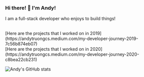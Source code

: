 ### Hi there! 👋 I'm Andy!
I am a full-stack developer who enjoys to build things!

<br>
[Here are the projects that I worked on in 2019](https://andytruongcs.medium.com/my-developer-journey-2019-7c56b874eb07)
<br>
[Here are the projects that I worked on in 2020](https://andytruongcs.medium.com/my-developer-journey-2020-c8bea22cb231)


![Andy's GitHub stats](https://github-readme-stats.vercel.app/api?username=andyuga&count_private=true&show_icons=true)

